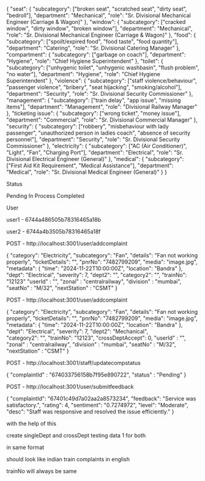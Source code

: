 {
"seat": {
"subcategory": ["broken seat", "scratched seat", "dirty seat", "bedroll"],
"department": "Mechanical",
"role": "Sr. Divisional Mechanical Engineer (Carriage & Wagon)"
},
"window": {
"subcategory": ["cracked window", "dirty window", "broken window"],
"department": "Mechanical",
"role": "Sr. Divisional Mechanical Engineer (Carriage & Wagon)"
},
"food": {
"subcategory": ["spoilt/expired food", "food taste", "food quantity"],
"department": "Catering",
"role": "Sr. Divisional Catering Manager"
},
"compartment": {
"subcategory": ["garbage on coach"],
"department": "Hygiene",
"role": "Chief Hygiene Superintendent"
},
"toilet": {
"subcategory": ["unhygenic toilet", "unhygenic washbasin", "flush problem", "no water"],
"department": "Hygiene",
"role": "Chief Hygiene Superintendent"
},
"violence": {
"subcategory": ["staff violence/behaviour", "passenger violence", "bribery", "seat hijacking", "smoking/alcohol"],
"department": "Security",
"role": "Sr. Divisional Security Commissioner"
},
"management": {
"subcategory": ["train delay", "app issue", "missing items"],
"department": "Management",
"role": "Divisional Railway Manager"
},
"ticketing issue": {
"subcategory": ["wrong ticket", "money issue"],
"department": "Commercial",
"role": "Sr. Divisional Commercial Manager"
},
"security": {
"subcategory": ["robbery", "misbehaviour with lady passenger", "unauthorized person in ladies coach", "absence of security personnel"],
"department": "Security",
"role": "Sr. Divisional Security Commissioner"
},
"electricity": {
"subcategory": ["AC (Air Conditioner)", "Light", "Fan", "Charging Port"],
"department": "Electrical",
"role": "Sr. Divisional Electrical Engineer (General)"
},
"medical": {
"subcategory": ["First Aid Kit Requirement", "Medical Assistance"],
"department": "Medical",
"role": "Sr. Divisional Medical Engineer (General)"
}
}

Status

Pending
In Process
Completed

User

user1 - 6744a486505b78316465a18b

user2 - 6744a4b3505b78316465a18f

<!-- Add Complaint Single Dept -->

POST - http://localhost:3001/user/addcomplaint

{
"category": "Electricity",
"subcategory": "Fan",
"details": "Fan not working properly",
"ticketDetails": "",
"pnrNo": "7482799209",
"media": "image.jpg",
"metadata": {
"time": "2024-11-22T10:00:00Z",
"location": "Bandra"
},
"dept": "Electrical",
"severity": 7,
"dept2": "",
"category2": "",
"trainNo": "12123"
"userId" : "",
"zonal" : "centralrailway",
"division" : "mumbai",
"seatNo" : "M/32",
"nextStation" : "CSMT"
}

<!-- Add Complaint - Cross Dept -->

POST - http://localhost:3001/user/addcomplaint

{
"category": "Electricity",
"subcategory": "Fan",
"details": "Fan not working properly",
"ticketDetails": "",
"pnrNo": "7482799209",
"media": "image.jpg",
"metadata": {
"time": "2024-11-22T10:00:00Z",
"location": "Bandra"
},
"dept": "Electrical",
"severity": 7,
"dept2": "Mechanical",  
 "category2": "",
"trainNo": "12123",
"crossDeptAccept": 0,
"userId" : "",
"zonal" : "centralrailway",
"division" : "mumbai",
"seatNo" : "M/32",
"nextStation" : "CSMT"
}

<!-- Update Complaint Status -->

POST - http://localhost:3001/staff/updatecompstatus

{
"complaintId" : "674033756158b7f95e890722",
"status" : "Pending"
}

<!-- Submit Feedback -->

POST - http://localhost:3001/user/submitfeedback

{
"complaintId": "67401c49d7a02aa2a8573234",
"feedback": "Service was satisfactory.",
"rating": 4,
"sentiment": "0.7274972",
"level": "Moderate",
"desc": "Staff was responsive and resolved the issue efficiently."
}

with the help of this

create singleDept and crossDept testing data 1 for both

in same format

should look like indian train complaints in english

trainNo will always be same
